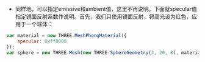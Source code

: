 * 同样地，可以指定emissive和ambient值，这里不再说明。下面就specular值指定镜面反射系数作说明。首先，我们只使用镜面反射，将高光设为红色，应用于一个球体：

```javascript
var material = new THREE.MeshPhongMaterial({
    specular: 0xff0000
});
var sphere = new THREE.Mesh(new THREE.SphereGeometry(3, 20, 8), material);
```



